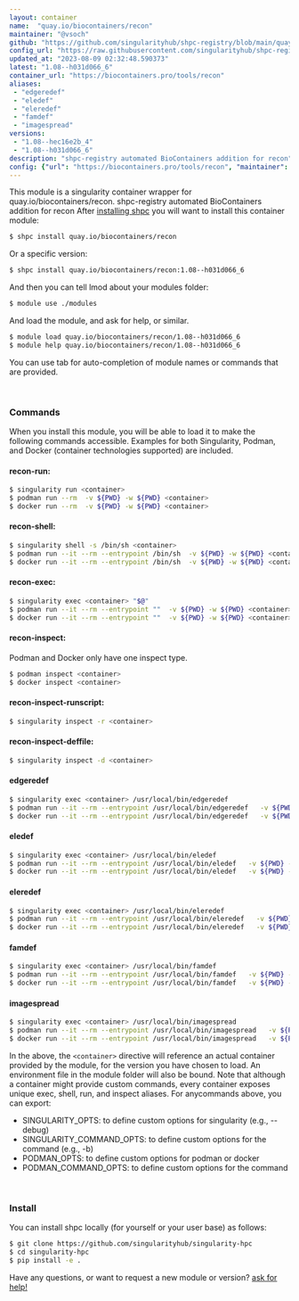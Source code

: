 ```yaml
---
layout: container
name:  "quay.io/biocontainers/recon"
maintainer: "@vsoch"
github: "https://github.com/singularityhub/shpc-registry/blob/main/quay.io/biocontainers/recon/container.yaml"
config_url: "https://raw.githubusercontent.com/singularityhub/shpc-registry/main/quay.io/biocontainers/recon/container.yaml"
updated_at: "2023-08-09 02:32:48.590373"
latest: "1.08--h031d066_6"
container_url: "https://biocontainers.pro/tools/recon"
aliases:
 - "edgeredef"
 - "eledef"
 - "eleredef"
 - "famdef"
 - "imagespread"
versions:
 - "1.08--hec16e2b_4"
 - "1.08--h031d066_6"
description: "shpc-registry automated BioContainers addition for recon"
config: {"url": "https://biocontainers.pro/tools/recon", "maintainer": "@vsoch", "description": "shpc-registry automated BioContainers addition for recon", "latest": {"1.08--h031d066_6": "sha256:e1be8ca1d58394331349516ff8f7e1ccb3295e284666d946f53b7bdeb41335e2"}, "tags": {"1.08--hec16e2b_4": "sha256:574ca009a2637d0ca0b94c8d27b14ee43ad5fd8c3504e68d69b4e8cc0e21ddcb", "1.08--h031d066_6": "sha256:e1be8ca1d58394331349516ff8f7e1ccb3295e284666d946f53b7bdeb41335e2"}, "docker": "quay.io/biocontainers/recon", "aliases": {"edgeredef": "/usr/local/bin/edgeredef", "eledef": "/usr/local/bin/eledef", "eleredef": "/usr/local/bin/eleredef", "famdef": "/usr/local/bin/famdef", "imagespread": "/usr/local/bin/imagespread"}}
---
```


This module is a singularity container wrapper for quay.io/biocontainers/recon.
shpc-registry automated BioContainers addition for recon
After [installing shpc](#install) you will want to install this container module:


```bash
$ shpc install quay.io/biocontainers/recon
```

Or a specific version:

```bash
$ shpc install quay.io/biocontainers/recon:1.08--h031d066_6
```

And then you can tell lmod about your modules folder:

```bash
$ module use ./modules
```

And load the module, and ask for help, or similar.

```bash
$ module load quay.io/biocontainers/recon/1.08--h031d066_6
$ module help quay.io/biocontainers/recon/1.08--h031d066_6
```

You can use tab for auto-completion of module names or commands that are provided.

<br>

### Commands

When you install this module, you will be able to load it to make the following commands accessible.
Examples for both Singularity, Podman, and Docker (container technologies supported) are included.

#### recon-run:

```bash
$ singularity run <container>
$ podman run --rm  -v ${PWD} -w ${PWD} <container>
$ docker run --rm  -v ${PWD} -w ${PWD} <container>
```

#### recon-shell:

```bash
$ singularity shell -s /bin/sh <container>
$ podman run --it --rm --entrypoint /bin/sh  -v ${PWD} -w ${PWD} <container>
$ docker run --it --rm --entrypoint /bin/sh  -v ${PWD} -w ${PWD} <container>
```

#### recon-exec:

```bash
$ singularity exec <container> "$@"
$ podman run --it --rm --entrypoint ""  -v ${PWD} -w ${PWD} <container> "$@"
$ docker run --it --rm --entrypoint ""  -v ${PWD} -w ${PWD} <container> "$@"
```

#### recon-inspect:

Podman and Docker only have one inspect type.

```bash
$ podman inspect <container>
$ docker inspect <container>
```

#### recon-inspect-runscript:

```bash
$ singularity inspect -r <container>
```

#### recon-inspect-deffile:

```bash
$ singularity inspect -d <container>
```


#### edgeredef

```bash
$ singularity exec <container> /usr/local/bin/edgeredef
$ podman run --it --rm --entrypoint /usr/local/bin/edgeredef   -v ${PWD} -w ${PWD} <container> -c " $@"
$ docker run --it --rm --entrypoint /usr/local/bin/edgeredef   -v ${PWD} -w ${PWD} <container> -c " $@"
```


#### eledef

```bash
$ singularity exec <container> /usr/local/bin/eledef
$ podman run --it --rm --entrypoint /usr/local/bin/eledef   -v ${PWD} -w ${PWD} <container> -c " $@"
$ docker run --it --rm --entrypoint /usr/local/bin/eledef   -v ${PWD} -w ${PWD} <container> -c " $@"
```


#### eleredef

```bash
$ singularity exec <container> /usr/local/bin/eleredef
$ podman run --it --rm --entrypoint /usr/local/bin/eleredef   -v ${PWD} -w ${PWD} <container> -c " $@"
$ docker run --it --rm --entrypoint /usr/local/bin/eleredef   -v ${PWD} -w ${PWD} <container> -c " $@"
```


#### famdef

```bash
$ singularity exec <container> /usr/local/bin/famdef
$ podman run --it --rm --entrypoint /usr/local/bin/famdef   -v ${PWD} -w ${PWD} <container> -c " $@"
$ docker run --it --rm --entrypoint /usr/local/bin/famdef   -v ${PWD} -w ${PWD} <container> -c " $@"
```


#### imagespread

```bash
$ singularity exec <container> /usr/local/bin/imagespread
$ podman run --it --rm --entrypoint /usr/local/bin/imagespread   -v ${PWD} -w ${PWD} <container> -c " $@"
$ docker run --it --rm --entrypoint /usr/local/bin/imagespread   -v ${PWD} -w ${PWD} <container> -c " $@"
```



In the above, the `<container>` directive will reference an actual container provided
by the module, for the version you have chosen to load. An environment file in the
module folder will also be bound. Note that although a container
might provide custom commands, every container exposes unique exec, shell, run, and
inspect aliases. For anycommands above, you can export:

 - SINGULARITY_OPTS: to define custom options for singularity (e.g., --debug)
 - SINGULARITY_COMMAND_OPTS: to define custom options for the command (e.g., -b)
 - PODMAN_OPTS: to define custom options for podman or docker
 - PODMAN_COMMAND_OPTS: to define custom options for the command

<br>

### Install

You can install shpc locally (for yourself or your user base) as follows:

```bash
$ git clone https://github.com/singularityhub/singularity-hpc
$ cd singularity-hpc
$ pip install -e .
```

Have any questions, or want to request a new module or version? [ask for help!](https://github.com/singularityhub/singularity-hpc/issues)
